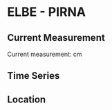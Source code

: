 # ELBE - PIRNA

## Current Measurement

Current measurement: <Value topic="rivers/pegel-online/ELBE/PIRNA/measurementValue"/> cm

## Time Series

<TimeSeries topic="rivers/pegel-online/ELBE/PIRNA/measurementValue" period="week" />

## Location

<WorldMap>
  <Marker lat="50.96458461840771" lon="13.929755188361451" labelTopic="rivers/pegel-online/ELBE/PIRNA" />
</WorldMap>
